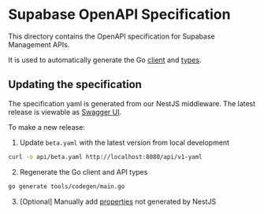 # Supabase OpenAPI Specification

This directory contains the OpenAPI specification for Supabase Management APIs.

It is used to automatically generate the Go [client](pkg/api/client.gen.go) and [types](pkg/api/types.gen.go).

## Updating the specification

The specification yaml is generated from our NestJS middleware. The latest release is viewable as [Swagger UI](https://api.supabase.com/api/v1).

To make a new release:

1. Update `beta.yaml` with the latest version from local development

```bash
curl -o api/beta.yaml http://localhost:8080/api/v1-yaml
```

2. Regenerate the Go client and API types

```bash
go generate tools/codegen/main.go
```

3. [Optional] Manually add [properties](https://swagger.io/docs/specification/basic-structure/) not generated by NestJS
